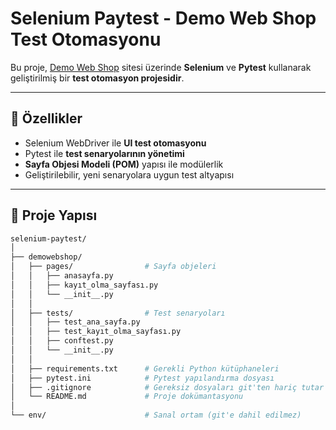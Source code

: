 # Selenium Paytest - Demo Web Shop Test Otomasyonu

Bu proje, [Demo Web Shop](https://demowebshop.tricentis.com/) sitesi üzerinde **Selenium** ve **Pytest** kullanarak geliştirilmiş bir **test otomasyon projesidir**.  


---

## 🚀 Özellikler

- Selenium WebDriver ile **UI test otomasyonu**
- Pytest ile **test senaryolarının yönetimi**
- **Sayfa Objesi Modeli (POM)** yapısı ile modülerlik
- Geliştirilebilir, yeni senaryolara uygun test altyapısı

---

## 📂 Proje Yapısı

```bash
selenium-paytest/
│
├── demowebshop/
│   ├── pages/                # Sayfa objeleri
│   │   ├── anasayfa.py
│   │   ├── kayıt_olma_sayfası.py
│   │   └── __init__.py
│   │
│   ├── tests/                # Test senaryoları
│   │   ├── test_ana_sayfa.py
│   │   ├── test_kayıt_olma_sayfası.py
│   │   ├── conftest.py
│   │   └── __init__.py
│   │
│   ├── requirements.txt      # Gerekli Python kütüphaneleri
│   ├── pytest.ini            # Pytest yapılandırma dosyası
│   ├── .gitignore            # Gereksiz dosyaları git'ten hariç tutar
│   └── README.md             # Proje dokümantasyonu
│
└── env/                      # Sanal ortam (git'e dahil edilmez)
